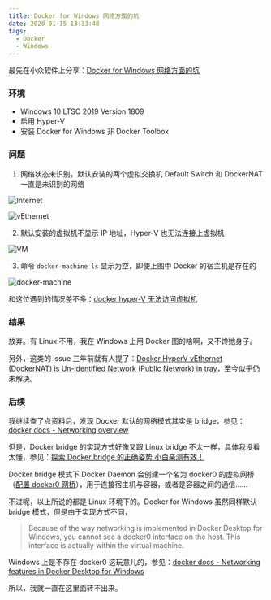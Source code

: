 ```yaml
---
title: Docker for Windows 网络方面的坑
date: 2020-01-15 13:33:48
tags:
  - Docker
  - Windows
---
```


最先在小众软件上分享：[Docker for Windows 网络方面的坑](https://meta.appinn.net/t/docker-for-windows/13263)

<!-- more -->

### 环境

- Windows 10 LTSC 2019 Version 1809
- 启用 Hyper-V
- 安装 Docker for Windows 非 Docker Toolbox

### 问题

1. 网络状态未识别，默认安装的两个虚拟交换机 Default Switch 和 DockerNAT 一直是未识别的网络

![Internet](https://img.zs.fyi/2308/Internet.png)

![vEthernet](https://img.zs.fyi/2308/vEthernet.png)

2. 默认安装的虚拟机不显示 IP 地址，Hyper-V 也无法连接上虚拟机

![VM](https://img.zs.fyi/2308/VM.png)

3. 命令 `docker-machine ls` 显示为空，即使上图中 Docker 的宿主机是存在的

![docker-machine](https://img.zs.fyi/2308/docker-machine.png)

和这位遇到的情况差不多：[docker hyper-V 无法访问虚拟机](https://segmentfault.com/q/1010000014706486)

### 结果

放弃。有 Linux 不用，我在 Windows 上用 Docker 图的啥啊，又不馋她身子。

另外，这类的 issue 三年前就有人提了：[Docker HyperV vEthernet (DockerNAT) is Un-identified Network (Public Network) in tray](https://github.com/docker/for-win/issues/367)，至今似乎仍未解决。

### 后续

我继续查了点资料后，发现 Docker 默认的网络模式其实是 bridge，参见：[docker docs - Networking overview](https://docs.docker.com/network/)

但是，Docker bridge 的实现方式好像又跟 Linux bridge 不太一样，具体我没看太懂，参见：[探索 Docker bridge 的正确姿势 小白亲测有效！](https://www.v2ex.com/t/344321)

Docker bridge 模式下 Docker Daemon 会创建一个名为 docker0 的虚拟网桥（[配置 docker0 网桥](https://yeasy.gitbooks.io/docker_practice/advanced_network/docker0.html)），用于连接宿主机与容器，或者是容器之间的通信……

不过呢，以上所说的都是 Linux 环境下的。Docker for Windows 虽然同样默认 bridge 模式，但是由于实现方式不同，

> Because of the way networking is implemented in Docker Desktop for Windows, you cannot see a docker0 interface on the host. This interface is actually within the virtual machine.

Windows 上是不存在 docker0 这玩意儿的，参见：[docker docs - Networking features in Docker Desktop for Windows](https://docs.docker.com/docker-for-windows/networking/)

所以，我就一直在这里面转不出来。
